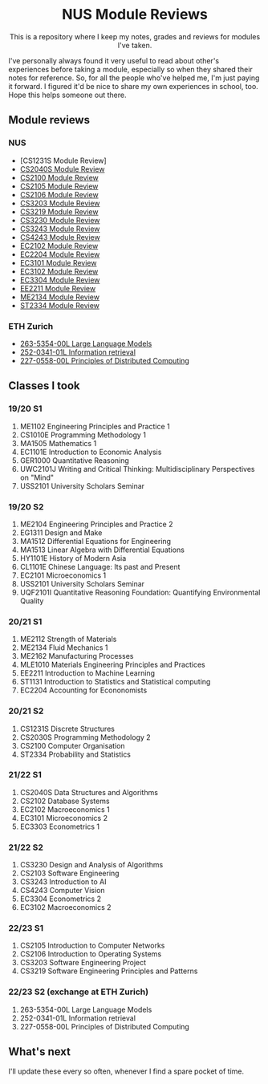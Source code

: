 <!-- PROJECT LOGO -->
<br />
<p align="center">
  <h1 align="center">NUS Module Reviews</h1>

  <p align="center">
    This is a repository where I keep my notes, grades and reviews for modules I've taken. 
  </p>
</p>

I've personally always found it very useful to read about other's experiences before taking a module, especially so when they shared their notes for reference. So, for all the people who've helped me, I'm just paying it forward. I figured it'd be nice to share my own experiences in school, too. Hope this helps someone out there.

## Module reviews
### NUS
* [CS1231S Module Review]
* [CS2040S Module Review](https://github.com/tanyjnaaman/NUS-notes-and-reviews/tree/main/CS2040S%20Module%20Review)
* [CS2100 Module Review](https://github.com/tanyjnaaman/NUS-notes-and-reviews/tree/main/CS2100%20Module%20Review)
* [CS2105 Module Review](https://github.com/tanyjnaaman/NUS-notes-and-reviews/tree/main/CS2105%20Module%20Review)
* [CS2106 Module Review](https://github.com/tanyjnaaman/NUS-notes-and-reviews/tree/main/CS2106%20Module%20Review)
* [CS3203 Module Review](https://github.com/tanyjnaaman/NUS-notes-and-reviews/tree/main/CS3203%20Module%20Review)
* [CS3219 Module Review](https://github.com/tanyjnaaman/NUS-notes-and-reviews/tree/main/CS3219%20Module%20Review)
* [CS3230 Module Review](https://github.com/tanyjnaaman/NUS-notes-and-reviews/tree/main/CS3230%20Module%20Review)
* [CS3243 Module Review](https://github.com/tanyjnaaman/NUS-notes-and-reviews/tree/main/CS3243%20Module%20Review)
* [CS4243 Module Review](https://github.com/tanyjnaaman/NUS-notes-and-reviews/tree/main/CS4243%20Module%20Review)
* [EC2102 Module Review](https://github.com/tanyjnaaman/NUS-notes-and-reviews/tree/main/EC2102%20Module%20Review)
* [EC2204 Module Review](https://github.com/tanyjnaaman/NUS-notes-and-reviews/tree/main/EC2204%20Module%20Review)
* [EC3101 Module Review](https://github.com/tanyjnaaman/NUS-notes-and-reviews/tree/main/EC3101%20Module%20Review)
* [EC3102 Module Review](https://github.com/tanyjnaaman/NUS-notes-and-reviews/tree/main/EC3102%20Module%20Review)
* [EC3304 Module Review](https://github.com/tanyjnaaman/NUS-notes-and-reviews/tree/main/EC3304%20Module%20Review)
* [EE2211 Module Review](https://github.com/tanyjnaaman/NUS-notes-and-reviews/tree/main/EE2211%20Module%20Review)
* [ME2134 Module Review](https://github.com/tanyjnaaman/NUS-notes-and-reviews/tree/main/ME2134%20Module%20Review)
* [ST2334 Module Review](https://github.com/tanyjnaaman/NUS-notes-and-reviews/tree/main/ST2334%20Module%20Review)

### ETH Zurich
* [263-5354-00L Large Language Models]()
* [252-0341-01L Information retrieval]()
* [227-0558-00L  Principles of Distributed Computing]()


## Classes I took

### 19/20 S1

1. ME1102 Engineering Principles and Practice 1
2. CS1010E Programming Methodology 1
3. MA1505 Mathematics 1
4. EC1101E Introduction to Economic Analysis
5. GER1000 Quantitative Reasoning
6. UWC2101J Writing and Critical Thinking: Multidisciplinary Perspectives on "Mind"
7. USS2101 University Scholars Seminar

### 19/20 S2

1. ME2104 Engineering Principles and Practice 2
2. EG1311 Design and Make
3. MA1512 Differential Equations for Engineering
4. MA1513 Linear Algebra with Differential Equations
5. HY1101E History of Modern Asia
6. CL1101E Chinese Language: Its past and Present
7. EC2101 Microeconomics 1
8. USS2101 University Scholars Seminar
9. UQF2101I Quantitative Reasoning Foundation: Quantifying Environmental Quality

### 20/21 S1

1. ME2112 Strength of Materials
2. ME2134 Fluid Mechanics 1
3. ME2162 Manufacturing Processes
4. MLE1010 Materials Engineering Principles and Practices
5. EE2211 Introduction to Machine Learning
6. ST1131 Introduction to Statistics and Statistical computing
7. EC2204 Accounting for Econonomists

### 20/21 S2

1. CS1231S Discrete Structures
2. CS2030S Programming Methodology 2
3. CS2100 Computer Organisation
4. ST2334 Probability and Statistics

### 21/22 S1

1. CS2040S Data Structures and Algorithms
2. CS2102 Database Systems
3. EC2102 Macroeconomics 1
4. EC3101 Microeconomics 2
5. EC3303 Econometrics 1

### 21/22 S2

1. CS3230 Design and Analysis of Algorithms
2. CS2103 Software Engineering
3. CS3243 Introduction to AI
4. CS4243 Computer Vision
5. EC3304 Econometrics 2
6. EC3102 Macroeconomics 2

### 22/23 S1

1. CS2105 Introduction to Computer Networks
2. CS2106 Introduction to Operating Systems
3. CS3203 Software Engineering Project
4. CS3219 Software Engineering Principles and Patterns

### 22/23 S2 (exchange at ETH Zurich)

1. 263-5354-00L Large Language Models
2. 252-0341-01L Information retrieval
3. 227-0558-00L  Principles of Distributed Computing

## What's next

I'll update these every so often, whenever I find a spare pocket of time.
